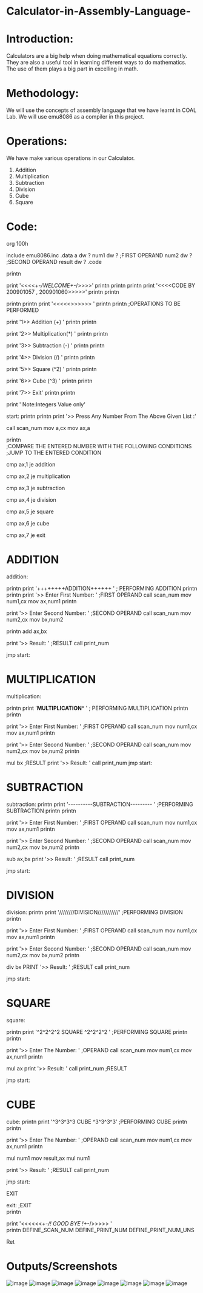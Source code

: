 # Calculator-in-Assembly-Language-

# Introduction:
Calculators are a big help when doing mathematical equations correctly. They are also a useful tool in learning different ways to do mathematics. The use of them plays a big part in excelling in math.
# Methodology:
We will use the concepts of assembly language that we have learnt in COAL Lab.
We will use emu8086 as a compiler in this project.
# Operations:
We have make various operations in our Calculator.
1.	Addition
2.	Multiplication
3.	Subtraction
4.	Division
5.	Cube
6.	Square
# Code:
org 100h

include emu8086.inc
.data
a dw ?
num1 dw ?   ;FIRST OPERAND
num2 dw ?   ;SECOND OPERAND
result  dw ?
.code


printn

print '<<<<+-*/WELCOME+-*/>>>>'
printn
printn
printn
print '<<<<CODE BY 200901057 , 200901060>>>>>'
printn
printn
 


printn
printn
print '<<<<<<What Operation You Want To Perform:>>>>>>> '
printn
printn                                     ;OPERATIONS TO BE PERFORMED

print '1>> Addition (+) '
printn
printn

print '2>> Multiplication(*) '
printn
printn

print '3>> Subtraction (-) '
printn
printn

print '4>> Division (/) '
printn
printn
 
print '5>> Square (^2) '
printn
printn

print '6>> Cube (^3) ' 
printn
printn

print '7>> Exit'
printn
printn

print '                 Note:Integers Value only'


start:
printn
printn
print '>> Press Any Number From The Above Given List :'


call scan_num
mov a,cx
mov ax,a

printn                              
;COMPARE THE ENTERED NUMBER WITH THE FOLLOWING CONDITIONS
;JUMP TO THE ENTERED CONDITION 

cmp ax,1
je addition

cmp ax,2
je multiplication

cmp ax,3
je subtraction

cmp ax,4
je division

cmp ax,5
je square

cmp ax,6
je cube  


cmp ax,7
je exit

# ADDITION 
addition:
 
printn
print '++++++++ADDITION++++++ '        ; PERFORMING ADDITION
printn 
printn
print '>> Enter First Number: '          ;FIRST OPERAND
call scan_num
mov num1,cx
mov ax,num1
printn

print '>> Enter Second Number: '         ;SECOND OPERAND
call scan_num
mov num2,cx
mov bx,num2

printn
add ax,bx 

print '>> Result: '                      ;RESULT
call print_num

jmp start:
# MULTIPLICATION
 multiplication:

printn
print '******MULTIPLICATION******* '     ; PERFORMING MULTIPLICATION
printn
printn

print '>> Enter First Number: '                ;FIRST OPERAND
call scan_num
mov num1,cx
mov ax,num1
printn

print '>> Enter Second Number: '               ;SECOND OPERAND
call scan_num
mov num2,cx
mov bx,num2
printn

mul bx                                         ;RESULT
print '>> Result: '
call print_num
jmp start:

# SUBTRACTION
subtraction:
printn
print '----------SUBTRACTION--------- '       ;PERFORMING SUBTRACTION
printn
printn
                                          
print '>> Enter First Number: '                 ;FIRST OPERAND
call scan_num
mov num1,cx
mov ax,num1
printn

print '>> Enter Second Number: '                ;SECOND OPERAND
call scan_num
mov num2,cx
mov bx,num2
printn

sub ax,bx
print '>> Result: '                             ;RESULT
call print_num 

jmp start:
# DIVISION
division:
printn
print '////////DIVISION///////////'             ;PERFORMING DIVISION
printn

print '>> Enter First Number: '                   ;FIRST OPERAND
call scan_num
mov num1,cx
mov ax,num1
printn

print '>> Enter Second Number: '                  ;SECOND OPERAND
call scan_num
mov num2,cx
mov bx,num2
printn

div bx
PRINT '>> Result: '                               ;RESULT
call print_num

jmp start:
 



# SQUARE

square:

printn
print '^2^2^2^2 SQUARE ^2^2^2^2 '                   ;PERFORMING SQUARE
printn
printn 

print '>> Enter The Number: '                        ;OPERAND
call scan_num
mov num1,cx
mov ax,num1
printn 

mul ax
print '>> Result: '
call print_num                                       ;RESULT

jmp start:
# CUBE
cube:
printn
print '^3^3^3^3 CUBE ^3^3^3^3'                      ;PERFORMING CUBE
printn
printn 

print '>> Enter The Number: '                        ;OPERAND
call scan_num
mov num1,cx
mov ax,num1
printn 

mul num1
mov result,ax
mul num1

print '>> Result: '                                  ;RESULT
call print_num

jmp start:
 
EXIT

exit:
                                               ;EXIT   
printn

print '<<<<<<+-*/! GOOD BYE !+-*/>>>>> '   
printn
DEFINE_SCAN_NUM
DEFINE_PRINT_NUM
DEFINE_PRINT_NUM_UNS 

Ret
# Outputs/Screenshots
![image](https://user-images.githubusercontent.com/76404912/193593164-084a9497-42d7-44cf-891a-ec87065bd099.png)
![image](https://user-images.githubusercontent.com/76404912/193593195-e509ecde-6a90-4767-8abf-b628011aa78a.png)
![image](https://user-images.githubusercontent.com/76404912/193593247-2194c147-d68b-43cc-9da7-85f9b05a724c.png)
![image](https://user-images.githubusercontent.com/76404912/193593329-8de06622-8182-42c4-ac38-c009fd16813b.png)
![image](https://user-images.githubusercontent.com/76404912/193593357-6fc066c5-bdd8-454d-acde-2f0cd2324145.png)
![image](https://user-images.githubusercontent.com/76404912/193593377-85a208c9-1eb1-4dd9-aec1-eec8ab1d29ba.png)
![image](https://user-images.githubusercontent.com/76404912/193593410-bc66d682-9e23-4b0c-8966-3c494789d95c.png)
![image](https://user-images.githubusercontent.com/76404912/193593439-546895b4-dba4-4219-b3b9-1b2f661d1a08.png)




